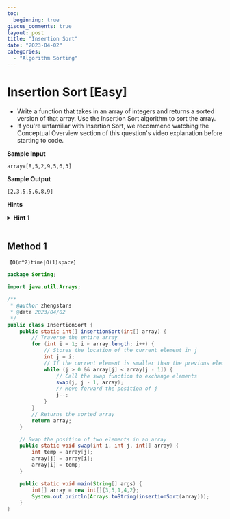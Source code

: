 ```yaml
---
toc:
  beginning: true
giscus_comments: true
layout: post
title: "Insertion Sort"
date: "2023-04-02"
categories:
  - "Algorithm Sorting"
---
```


# Insertion Sort [Easy]

- Write a function that takes in an array of integers and returns a sorted version of that array. Use the Insertion Sort algorithm to sort the array.
- If you're unfamiliar with Insertion Sort, we recommend watching the Conceptual Overview section of this question's video explanation before starting to code.

**Sample Input**

```
array=[8,5,2,9,5,6,3]
```

**Sample Output**

```
[2,3,5,5,6,8,9]
```



**Hints**
<br>

<details> <summary><b>Hint 1</b></summary>
    <br>
    <i><strong> Divide the input array into two subarrays in place.The first subarray should be sorted at all times and should start with a length of 1, while the second subarray should be unsorted. Iterate through the unsorted subarray, inserting all of its elements into the sorted subarray in the correct position by swapping them into place. Eventually,the entire array will be sorted. </strong></i>
</details>



<br>

## Method 1

```tex
【O(n^2)time∣O(1)space】
```

```java
package Sorting;

import java.util.Arrays;

/**
 * @author zhengstars
 * @date 2023/04/02
 */
public class InsertionSort {
    public static int[] insertionSort(int[] array) {
        // Traverse the entire array
        for (int i = 1; i < array.length; i++) {
            // Stores the location of the current element in j
            int j = i;
            // If the current element is smaller than the previous element, swap their positions
            while (j > 0 && array[j] < array[j - 1]) {
                // Call the swap function to exchange elements
                swap(j, j - 1, array);
                // Move forward the position of j
                j--;
            }
        }
        // Returns the sorted array
        return array;
    }

    // Swap the position of two elements in an array
    public static void swap(int i, int j, int[] array) {
        int temp = array[j];
        array[j] = array[i];
        array[i] = temp;
    }

    public static void main(String[] args) {
        int[] array = new int[]{3,5,1,4,2};
        System.out.println(Arrays.toString(insertionSort(array)));
    }
}

```

